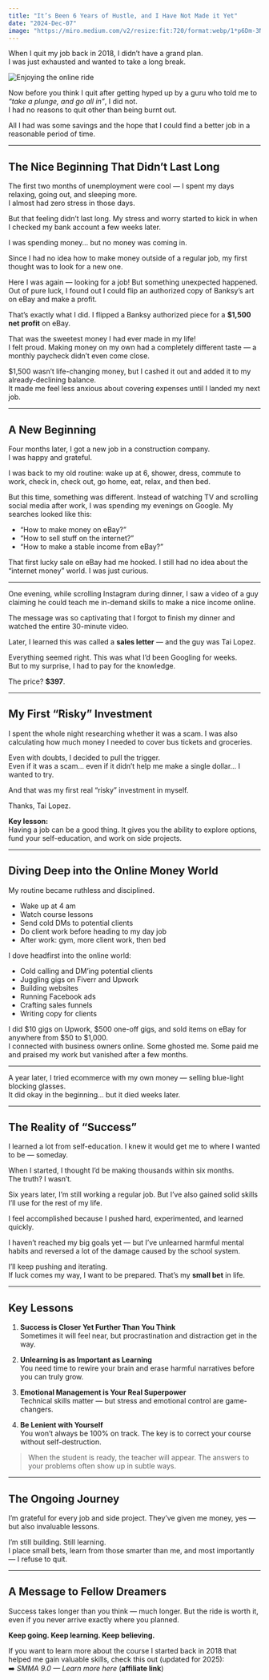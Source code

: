 ```yaml
---
title: "It’s Been 6 Years of Hustle, and I Have Not Made it Yet"
date: "2024-Dec-07"
image: "https://miro.medium.com/v2/resize:fit:720/format:webp/1*p6Dm-3NGAJlC3_PR-rqcjA.jpeg" # optional: add a featured image URL
---
```


When I quit my job back in 2018, I didn’t have a grand plan.  
I was just exhausted and wanted to take a long break.

![Enjoying the online ride](https://miro.medium.com/v2/resize:fit:720/format:webp/1*p6Dm-3NGAJlC3_PR-rqcjA.jpeg) 

Now before you think I quit after getting hyped up by a guru who told me to *“take a plunge, and go all in”*, I did not.  
I had no reasons to quit other than being burnt out.

All I had was some savings and the hope that I could find a better job in a reasonable period of time.

---

## The Nice Beginning That Didn’t Last Long

The first two months of unemployment were cool — I spent my days relaxing, going out, and sleeping more.  
I almost had zero stress in those days.

But that feeling didn’t last long. My stress and worry started to kick in when I checked my bank account a few weeks later.  

I was spending money… but no money was coming in.

Since I had no idea how to make money outside of a regular job, my first thought was to look for a new one.

Here I was again — looking for a job! But something unexpected happened.  
Out of pure luck, I found out I could flip an authorized copy of Banksy’s art on eBay and make a profit.

That’s exactly what I did. I flipped a Banksy authorized piece for a **$1,500 net profit** on eBay.

That was the sweetest money I had ever made in my life!  
I felt proud. Making money on my own had a completely different taste — a monthly paycheck didn’t even come close.

$1,500 wasn’t life-changing money, but I cashed it out and added it to my already-declining balance.  
It made me feel less anxious about covering expenses until I landed my next job.

---

## A New Beginning

Four months later, I got a new job in a construction company.  
I was happy and grateful.

I was back to my old routine: wake up at 6, shower, dress, commute to work, check in, check out, go home, eat, relax, and then bed.

But this time, something was different. Instead of watching TV and scrolling social media after work, I was spending my evenings on Google. My searches looked like this:

- “How to make money on eBay?”
- “How to sell stuff on the internet?”
- “How to make a stable income from eBay?”

That first lucky sale on eBay had me hooked. I still had no idea about the “internet money” world. I was just curious.

---

One evening, while scrolling Instagram during dinner, I saw a video of a guy claiming he could teach me in-demand skills to make a nice income online.

The message was so captivating that I forgot to finish my dinner and watched the entire 30-minute video.

Later, I learned this was called a **sales letter** — and the guy was Tai Lopez.

Everything seemed right. This was what I’d been Googling for weeks.  
But to my surprise, I had to pay for the knowledge.

The price? **$397**.

---

## My First “Risky” Investment

I spent the whole night researching whether it was a scam. I was also calculating how much money I needed to cover bus tickets and groceries.  

Even with doubts, I decided to pull the trigger.  
Even if it was a scam… even if it didn’t help me make a single dollar… I wanted to try.

And that was my first real “risky” investment in myself.  

Thanks, Tai Lopez.

**Key lesson:**  
Having a job can be a good thing. It gives you the ability to explore options, fund your self-education, and work on side projects.

---

## Diving Deep into the Online Money World

My routine became ruthless and disciplined.  

- Wake up at 4 am  
- Watch course lessons  
- Send cold DMs to potential clients  
- Do client work before heading to my day job  
- After work: gym, more client work, then bed  

I dove headfirst into the online world:

- Cold calling and DM’ing potential clients  
- Juggling gigs on Fiverr and Upwork  
- Building websites  
- Running Facebook ads  
- Crafting sales funnels  
- Writing copy for clients  

I did $10 gigs on Upwork, $500 one-off gigs, and sold items on eBay for anywhere from $50 to $1,000.  
I connected with business owners online. Some ghosted me. Some paid me and praised my work but vanished after a few months.

---

A year later, I tried ecommerce with my own money — selling blue-light blocking glasses.  
It did okay in the beginning… but it died weeks later.

---

## The Reality of “Success”

I learned a lot from self-education. I knew it would get me to where I wanted to be — someday.  

When I started, I thought I’d be making thousands within six months.  
The truth? I wasn’t.

Six years later, I’m still working a regular job. But I’ve also gained solid skills I’ll use for the rest of my life.

I feel accomplished because I pushed hard, experimented, and learned quickly.  

I haven’t reached my big goals yet — but I’ve unlearned harmful mental habits and reversed a lot of the damage caused by the school system.

I’ll keep pushing and iterating.  
If luck comes my way, I want to be prepared. That’s my **small bet** in life.

---

## Key Lessons

1. **Success is Closer Yet Further Than You Think**  
   Sometimes it will feel near, but procrastination and distraction get in the way.

2. **Unlearning is as Important as Learning**  
   You need time to rewire your brain and erase harmful narratives before you can truly grow.

3. **Emotional Management is Your Real Superpower**  
   Technical skills matter — but stress and emotional control are game-changers.

4. **Be Lenient with Yourself**  
   You won’t always be 100% on track. The key is to correct your course without self-destruction.

> When the student is ready, the teacher will appear. The answers to your problems often show up in subtle ways.

---

## The Ongoing Journey

I’m grateful for every job and side project. They’ve given me money, yes — but also invaluable lessons.

I’m still building. Still learning.  
I place small bets, learn from those smarter than me, and most importantly — I refuse to quit.

---

## A Message to Fellow Dreamers

Success takes longer than you think — much longer. But the ride is worth it, even if you never arrive exactly where you planned.

**Keep going. Keep learning. Keep believing.**

If you want to learn more about the course I started back in 2018 that helped me gain valuable skills, check this out (updated for 2025):  
➡️ *SMMA 9.0 — Learn more here* (**affiliate link**)
